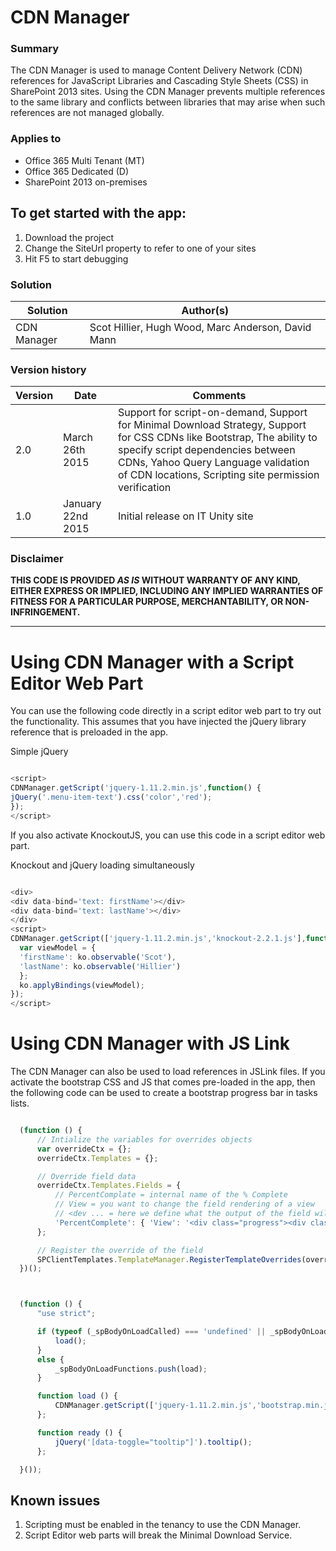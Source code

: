 # CDN Manager #

### Summary ###
The CDN Manager is used to manage Content Delivery Network (CDN) references for JavaScript Libraries and Cascading Style Sheets (CSS) in SharePoint 2013 sites. Using the CDN Manager prevents multiple references to the same library and conflicts between libraries that may arise when such references are not managed globally.

### Applies to ###
-  Office 365 Multi Tenant (MT)
-  Office 365 Dedicated (D)
-  SharePoint 2013 on-premises

## To get started with the app:
1. Download the project
2. Change the SiteUrl property to refer to one of your sites
3. Hit F5 to start debugging

### Solution ###
Solution    | Author(s)
------------|----------
CDN Manager | Scot Hillier, Hugh Wood, Marc Anderson, David Mann

### Version history ###
Version  | Date | Comments
---------| -----| --------
2.0  | March 26th 2015| Support for script-on-demand, Support for Minimal Download Strategy, Support for CSS CDNs like Bootstrap, The ability to specify script dependencies between CDNs, Yahoo Query Language validation of CDN locations, Scripting site permission verification
1.0  | January 22nd 2015 | Initial release on IT Unity site

### Disclaimer ###
**THIS CODE IS PROVIDED *AS IS* WITHOUT WARRANTY OF ANY KIND, EITHER EXPRESS OR IMPLIED, INCLUDING ANY IMPLIED WARRANTIES OF FITNESS FOR A PARTICULAR PURPOSE, MERCHANTABILITY, OR NON-INFRINGEMENT.**


----------

# Using CDN Manager with a Script Editor Web Part #
You can use the following code directly in a script editor web part to try out the functionality. This assumes that you have injected the jQuery library reference that is preloaded in the app.

Simple jQuery
  ```JavaScript

  <script>
  CDNManager.getScript('jquery-1.11.2.min.js',function() {
  jQuery('.menu-item-text').css('color','red');
  });
  </script>

  ```

If you also activate KnockoutJS, you can use this code in a script editor web part.

Knockout and jQuery loading simultaneously
  ```JavaScript

  <div>
  <div data-bind='text: firstName'></div>
  <div data-bind='text: lastName'></div>
  </div>
  <script>
  CDNManager.getScript(['jquery-1.11.2.min.js','knockout-2.2.1.js'],function() {
    var viewModel = {
    'firstName': ko.observable('Scot'),
    'lastName': ko.observable('Hillier')
    };
    ko.applyBindings(viewModel);
  });
  </script>

  ```


# Using CDN Manager with JS Link #
The CDN Manager can also be used to load references in JSLink files. If you activate the bootstrap CSS and JS that comes pre-loaded in the app, then the following code can be used to create a bootstrap progress bar in tasks lists.

  ```JavaScript
 
    (function () {
        // Intialize the variables for overrides objects
        var overrideCtx = {};
        overrideCtx.Templates = {};

        // Override field data
        overrideCtx.Templates.Fields = {
            // PercentComplate = internal name of the % Complete
            // View = you want to change the field rendering of a view
            // <dev ... = here we define what the output of the field will be.
            'PercentComplete': { 'View': '<div class="progress"><div class="progress-bar" role="progressbar" aria-valuenow="<#=ctx.CurrentItem.PercentComplete.replace(" %", "")#>" aria-valuemin="0" aria-valuemax="100" style="width: <#=ctx.CurrentItem.PercentComplete.replace(" %", "")#>%;"><#=ctx.CurrentItem.PercentComplete.replace(" %", "")#>%</div></div>' }
        };

        // Register the override of the field
        SPClientTemplates.TemplateManager.RegisterTemplateOverrides(overrideCtx);
    })();



    (function () {
        "use strict";

        if (typeof (_spBodyOnLoadCalled) === 'undefined' || _spBodyOnLoadCalled) {
            load();
        }
        else {
            _spBodyOnLoadFunctions.push(load);
        }

        function load () {
            CDNManager.getScript(['jquery-1.11.2.min.js','bootstrap.min.js'], ready);
        };

        function ready () {
            jQuery('[data-toggle="tooltip"]').tooltip();
        };

    }());


 ```

## Known issues
1. Scripting must be enabled in the tenancy to use the CDN Manager.
2. Script Editor web parts will break the Minimal Download Service.
